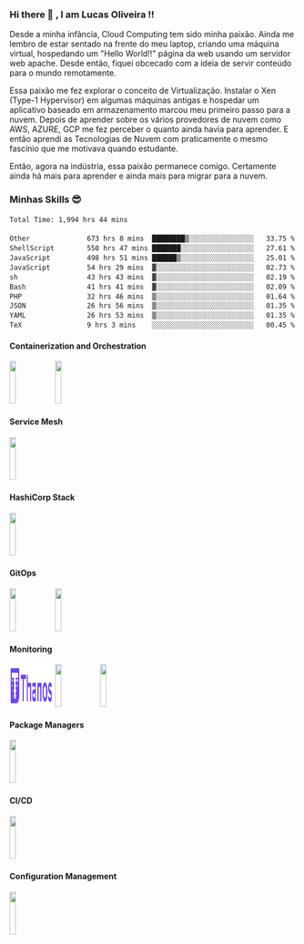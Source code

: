  ### Hi there 👋 ,  I am Lucas Oliveira !!
 
Desde a minha infância, Cloud Computing tem sido minha paixão. Ainda me lembro de estar sentado na frente do meu laptop, criando uma máquina virtual, hospedando um "Hello World!!" página da web usando um servidor web apache. Desde então, fiquei obcecado com a ideia de servir conteúdo para o mundo remotamente.

Essa paixão me fez explorar o conceito de Virtualização. Instalar o Xen (Type-1 Hypervisor) em algumas máquinas antigas e hospedar um aplicativo baseado em armazenamento marcou meu primeiro passo para a nuvem. Depois de aprender sobre os vários provedores de nuvem como AWS, AZURE, GCP me fez perceber o quanto ainda havia para aprender. E então aprendi as Tecnologias de Nuvem com praticamente o mesmo fascínio que me motivava quando estudante.

Então, agora na indústria, essa paixão permanece comigo. Certamente ainda há mais para aprender e ainda mais para migrar para a nuvem.

 ### Minhas Skills 😎
 
<!--START_SECTION:waka-->

```txt
Total Time: 1,994 hrs 44 mins

Other              673 hrs 8 mins  ████████▒░░░░░░░░░░░░░░░░   33.75 %
ShellScript        550 hrs 47 mins ███████░░░░░░░░░░░░░░░░░░   27.61 %
JavaScript         498 hrs 51 mins ██████▒░░░░░░░░░░░░░░░░░░   25.01 %
JavaScript         54 hrs 29 mins  ▓░░░░░░░░░░░░░░░░░░░░░░░░   02.73 %
sh                 43 hrs 43 mins  ▓░░░░░░░░░░░░░░░░░░░░░░░░   02.19 %
Bash               41 hrs 41 mins  ▓░░░░░░░░░░░░░░░░░░░░░░░░   02.09 %
PHP                32 hrs 46 mins  ▒░░░░░░░░░░░░░░░░░░░░░░░░   01.64 %
JSON               26 hrs 56 mins  ▒░░░░░░░░░░░░░░░░░░░░░░░░   01.35 %
YAML               26 hrs 53 mins  ▒░░░░░░░░░░░░░░░░░░░░░░░░   01.35 %
TeX                9 hrs 3 mins    ░░░░░░░░░░░░░░░░░░░░░░░░░   00.45 %
```
<!--END_SECTION:waka-->
 
 #### Containerization and Orchestration
 
  <p float="left">
   <code><img width="15%" height="75" src="https://www.vectorlogo.zone/logos/kubernetes/kubernetes-ar21.svg"></code>
   <code><img width="15%" height="75" src="https://www.vectorlogo.zone/logos/docker/docker-ar21.svg"></code>
 </p>
 
 
  #### Service Mesh
 
  <p float="left">
   <code><img width="15%" height="75" src="https://www.vectorlogo.zone/logos/linkerdio/linkerdio-ar21.svg"></code>
 </p>
 
 
 #### HashiCorp Stack 
 
  <p float="left">
   <code><img width="15%" height="75" src="https://www.vectorlogo.zone/logos/terraformio/terraformio-ar21.svg"></code>
 </p>
 
 #### GitOps 
 
  <p float="left">
   <code><img width="15%" height="75" src="https://www.vectorlogo.zone/logos/argoprojio/argoprojio-ar21.svg"></code>
   <code><img width="15%" height="75" src="https://www.vectorlogo.zone/logos/fluxcdio/fluxcdio-ar21.svg"></code>
 </p>
 
  #### Monitoring 
   
  <p float="left">
   <code><img width="15%" height="75" src="https://github.com/cncf/artwork/blob/master/projects/thanos/horizontal/color/thanos-horizontal-color.svg"></code>
   <code><img width="15%" height="75" src="https://www.vectorlogo.zone/logos/grafana/grafana-ar21.svg"></code>
   <code><img width="15%" height="75" src="https://www.vectorlogo.zone/logos/prometheusio/prometheusio-ar21.svg"></code>
 </p>
 
 #### Package Managers 
 
   <p float="left">
   <code><img width="15%" height="75" src="https://www.vectorlogo.zone/logos/helmsh/helmsh-ar21.svg"></code>
 </p>
 
#### CI/CD

   <p float="left">
   <code><img width="15%" height="75" src="https://www.vectorlogo.zone/logos/jenkins/jenkins-ar21.svg"></code>
 </p>
 
 #### Configuration Management 
 
   <p float="left">
   <code><img width="15%" height="75" src="https://www.vectorlogo.zone/logos/ansible/ansible-ar21.svg"></code>
 </p>
